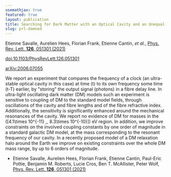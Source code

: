 ```yaml
---
usemathjax: true
featured: true
layout: publication
title: Searching for Dark Matter with an Optical Cavity and an Unequal-Delay Interferometer
slug: prl-damned
---
```


Etienne Savalle, Aurelien Hees, Florian Frank, Etienne Cantin, _et al._, [Phys. Rev. Lett. **126**, 051301 (2021)](http://dx.doi.org/10.1103/PhysRevLett.126.051301)

[doi:10.1103/PhysRevLett.126.051301](http://dx.doi.org/10.1103/PhysRevLett.126.051301)

[arXiv:2006.07055](http://arxiv.org/abs/2006.07055)

We report an experiment that compares the frequency of a clock (an ultra-stable optical cavity in this case) at time \(t\) to its own frequency some time \(t-T\) earlier, by "storing" the output signal (photons) in a fibre delay line. In ultra-light oscillating dark matter (DM) models such an experiment is sensitive to coupling of DM to the standard model fields, through oscillations of the cavity and fibre lengths and of the fibre refractive index. Additionally, the sensitivity is significantly enhanced around the mechanical resonances of the cavity. We report no evidence of DM for masses in the
\([4.1\times 10^{-11} \,, 8.3\times 10^{-10}]\) eV region. In addition, we improve constraints on the involved coupling constants by one order of magnitude in a standard galactic DM model, at the mass corresponding to the resonant frequency of our cavity. In a recently proposed model of a DM relaxation halo around the Earth we improve on existing constraints over the whole DM mass range, by up to 6 orders of magnitude.

 * Etienne Savalle, Aurelien Hees, Florian Frank, Etienne Cantin, Paul-Eric Pottie, Benjamin M. Roberts, Lucie Cros, Ben T. McAllister, Peter Wolf, [Phys. Rev. Lett. **126**, 051301 (2021)](http://dx.doi.org/10.1103/PhysRevLett.126.051301)
